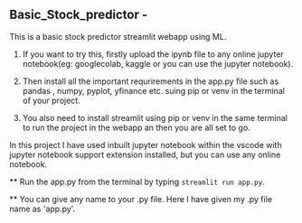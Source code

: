 ## Basic_Stock_predictor - 

This is a basic stock predictor streamlit webapp using ML.

 1. If you want to try this, firstly upload the ipynb file to any online jupyter notebook(eg: googlecolab, kaggle or you can use the jupyter notebook).

 2. Then install all the important requrirements in the app.py file such as pandas , numpy, pyplot, yfinance etc. suing pip or venv in the terminal of your project.

 3. You also need to install streamlit using pip or venv in the same terminal to run the project in the webapp an then you are all set to go.  

In this project I have used inbuilt jupyter notebook within the vscode with jupyter notebook support extension installed, but you can use any online notebook.
 
** Run the app.py from the terminal by typing `streamlit run app.py`.

** You can give any name to your .py file. Here I have given my .py file name as 'app.py'.  
